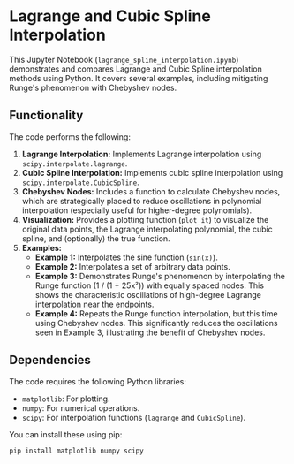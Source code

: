 # Lagrange and Cubic Spline Interpolation

This Jupyter Notebook (`lagrange_spline_interpolation.ipynb`) demonstrates and compares Lagrange and Cubic Spline interpolation methods using Python.  It covers several examples, including mitigating Runge's phenomenon with Chebyshev nodes.

## Functionality

The code performs the following:

1.  **Lagrange Interpolation:** Implements Lagrange interpolation using `scipy.interpolate.lagrange`.
2.  **Cubic Spline Interpolation:** Implements cubic spline interpolation using `scipy.interpolate.CubicSpline`.
3.  **Chebyshev Nodes:** Includes a function to calculate Chebyshev nodes, which are strategically placed to reduce oscillations in polynomial interpolation (especially useful for higher-degree polynomials).
4.  **Visualization:**  Provides a plotting function (`plot_it`) to visualize the original data points, the Lagrange interpolating polynomial, the cubic spline, and (optionally) the true function.
5.  **Examples:**
    *   **Example 1:** Interpolates the sine function (`sin(x)`).
    *   **Example 2:** Interpolates a set of arbitrary data points.
    *   **Example 3:** Demonstrates Runge's phenomenon by interpolating the Runge function (1 / (1 + 25x²)) with equally spaced nodes.  This shows the characteristic oscillations of high-degree Lagrange interpolation near the endpoints.
    *   **Example 4:**  Repeats the Runge function interpolation, but this time using Chebyshev nodes. This significantly reduces the oscillations seen in Example 3, illustrating the benefit of Chebyshev nodes.

## Dependencies

The code requires the following Python libraries:

*   `matplotlib`: For plotting.
*   `numpy`: For numerical operations.
*   `scipy`: For interpolation functions (`lagrange` and `CubicSpline`).

You can install these using pip:

```bash
pip install matplotlib numpy scipy
